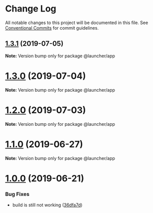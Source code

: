 # Change Log

All notable changes to this project will be documented in this file.
See [Conventional Commits](https://conventionalcommits.org) for commit guidelines.

## [1.3.1](https://github.com/fabric8-launcher/launcher-frontend/compare/v1.3.0...v1.3.1) (2019-07-05)

**Note:** Version bump only for package @launcher/app





# [1.3.0](https://github.com/fabric8-launcher/launcher-frontend/compare/v1.2.0...v1.3.0) (2019-07-04)

**Note:** Version bump only for package @launcher/app





# [1.2.0](https://github.com/fabric8-launcher/launcher-frontend/compare/v1.1.0...v1.2.0) (2019-07-03)

**Note:** Version bump only for package @launcher/app





# [1.1.0](https://github.com/fabric8-launcher/launcher-frontend/compare/v1.0.0...v1.1.0) (2019-06-27)

**Note:** Version bump only for package @launcher/app





# [1.0.0](https://github.com/fabric8-launcher/launcher-frontend/compare/v1.0.0-alpha.2...v1.0.0) (2019-06-21)


### Bug Fixes

* build is still not working ([36dfa7d](https://github.com/fabric8-launcher/launcher-frontend/commit/36dfa7d))
